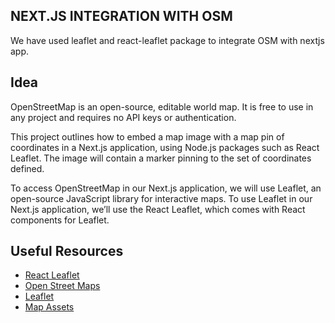 ## NEXT.JS INTEGRATION WITH OSM

We have used leaflet and react-leaflet package to integrate OSM with nextjs app.

## Idea

OpenStreetMap is an open-source, editable world map. It is free to use in any project and requires no API keys or authentication.

This project outlines how to embed a map image with a map pin of coordinates in a Next.js application, using Node.js packages such as React Leaflet. The image will contain a marker pinning to the set of coordinates defined.

To access OpenStreetMap in our Next.js application, we will use Leaflet, an open-source JavaScript library for interactive maps. To use Leaflet in our Next.js application, we’ll use the React Leaflet, which comes with React components for Leaflet.

## Useful Resources

- [React Leaflet](https://react-leaflet.js.org)
- [Open Street Maps](https://www.openstreetmap.org)
- [Leaflet](https://leafletjs.com)
- [Map Assets](https://unpkg.com/browse/leaflet@1.9.4)

